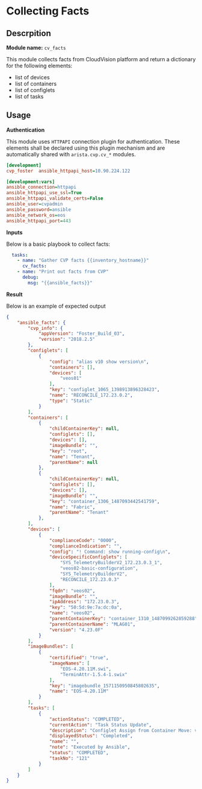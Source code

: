 # Collecting Facts

## Descrpition

__Module name:__ `cv_facts`

This module collects facts from CloudVision platform and return a dictionary for the following elements:

- list of devices
- list of containers
- list of configlets
- list of tasks

## Usage

__Authentication__

This module uses `HTTPAPI` connection plugin for authentication. These elements shall be declared using this plugin mechanism and are automatically shared with `arista.cvp.cv_*` modules.

```ini
[development]
cvp_foster  ansible_httpapi_host=10.90.224.122

[development:vars]
ansible_connection=httpapi
ansible_httpapi_use_ssl=True
ansible_httpapi_validate_certs=False
ansible_user=cvpadmin
ansible_password=ansible
ansible_network_os=eos
ansible_httpapi_port=443
```

__Inputs__

Below is a basic playbook to collect facts:

```yaml
  tasks:
    - name: "Gather CVP facts {{inventory_hostname}}"
      cv_facts:
    - name: "Print out facts from CVP"
      debug:
        msg: "{{ansible_facts}}"
```

__Result__

Below is an example of expected output

```json
{
    "ansible_facts": {
        "cvp_info": {
            "appVersion": "Foster_Build_03", 
            "version": "2018.2.5"
        }, 
        "configlets": [
            {
                "config": "alias v10 show version\n", 
                "containers": [], 
                "devices": [
                    "veos01"
                ], 
                "key": "configlet_1065_1398913896328423", 
                "name": "RECONCILE_172.23.0.2", 
                "type": "Static"
            } 
        ],
        "containers": [
            {
                "childContainerKey": null, 
                "configlets": [], 
                "devices": [], 
                "imageBundle": "", 
                "key": "root", 
                "name": "Tenant", 
                "parentName": null
            }, 
            {
                "childContainerKey": null, 
                "configlets": [], 
                "devices": [], 
                "imageBundle": "", 
                "key": "container_1306_1487093442541759", 
                "name": "Fabric", 
                "parentName": "Tenant"
            },
        ],
        "devices": [
            {
                "complianceCode": "0000", 
                "complianceIndication": "", 
                "config": "! Command: show running-config\n", 
                "deviceSpecificConfiglets": [
                    "SYS_TelemetryBuilderV2_172.23.0.3_1", 
                    "veos02-basic-configuration", 
                    "SYS_TelemetryBuilderV2", 
                    "RECONCILE_172.23.0.3"
                ], 
                "fqdn": "veos02", 
                "imageBundle": "", 
                "ipAddress": "172.23.0.3", 
                "key": "50:5d:9e:7a:dc:0a", 
                "name": "veos02", 
                "parentContainerKey": "container_1310_1487099262859288", 
                "parentContainerName": "MLAG01", 
                "version": "4.23.0F"
            }
        ],
        "imageBundles": [
            {
                "certifified": "true", 
                "imageNames": [
                    "EOS-4.20.11M.swi", 
                    "TerminAttr-1.5.4-1.swix"
                ], 
                "key": "imagebundle_1571150950845802635", 
                "name": "EOS-4.20.11M"
            }
        ], 
        "tasks": [
            {
                "actionStatus": "COMPLETED", 
                "currentAction": "Task Status Update", 
                "description": "Configlet Assign from Container Move: veos03", 
                "displayedStutus": "Completed", 
                "name": "", 
                "note": "Executed by Ansible", 
                "status": "COMPLETED", 
                "taskNo": "121"
            }
        ]
    }
}
```


